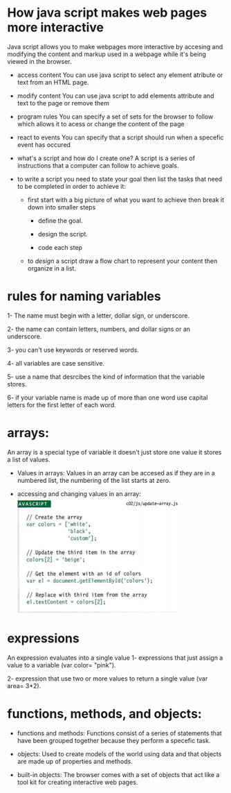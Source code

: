 # How java script makes web pages more interactive
Java script allows you to make webpages more interactive by accesing and modifying the content and markup used in a webpage while it's being viewed in the browser.
* access content 
You can use java script to select any element atribute or text from an HTML page. 

* modify content
You can use java script to add elements attribute and text to the page or remove them 

* program rules
You can specify a set of sets for the browser to follow which allows it to acess or change the content of the page 

* react to events
You can specify that a script should run when a specefic event has occured 

* what's a script and how do I create one?
A script is a series of instructions that a computer can follow to achieve goals. 

* to write a script you need to state your goal then list the tasks that need to be completed in order to achieve it: 

   * first start with a big picture of what you want to achieve then break it down into smaller steps

      * define the goal.

       * design the script.

       * code each step
  * to *design* a script draw a flow chart to represent your content then organize in a list. 

# rules for naming variables 
1- The name must begin with a letter, dollar sign, or underscore.

2- the name can contain letters, numbers, and dollar signs or an underscore.

3- you can't use keywords or reserved words.

4- all variables are case sensitive.

5- use a name that desrcibes the kind of information that the variable stores.

6- if your variable name is made up of more than one word use capital letters for the first letter of each word. 

# arrays:
An array is a special type of variable it doesn't just store one value it stores a list of values. 

* Values in arrays:
Values in an array can be accesed as if they are in a numbered list, the numbering of the list starts at zero. 

* accessing and changing values in an array:
![array](images/array.png)

# expressions
An expression evaluates into a single value
1- expressions that just assign a value to a variable (var color= "pink").

2- expression that use two or more values to return a single value (var area= 3*2).


# functions, methods, and objects: 

* functions and methods:
Functions consist of a series of statements that have been grouped together because they perform a specefic task. 

* objects:
Used to create models of the world using data and that objects are made up of properties and methods. 

* built-in objects:
The browser comes with a set of objects that act like a tool kit for creating interactive web pages.